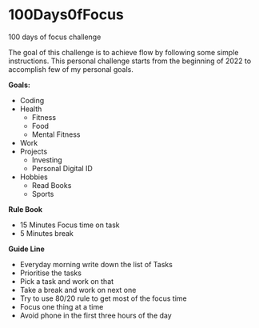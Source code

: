 # 100Days0fFocus
100 days of focus challenge  

The goal of this challenge is to achieve flow by following some simple instructions. This personal challenge starts from the beginning of 2022 to accomplish few of my personal goals.  

**Goals:**
- Coding
- Health 
    - Fitness 
    - Food 
    - Mental Fitness 
- Work
- Projects 
    - Investing 
    - Personal Digital ID 
- Hobbies 
    - Read Books 
    - Sports 

**Rule Book**
- 15 Minutes Focus time on task 
- 5 Minutes break   

**Guide Line** 
- Everyday morning write down the list of Tasks 
- Prioritise the tasks  
- Pick a task and work on that
- Take a break and work on next one 
- Try to use 80/20 rule to get most of the focus time 
- Focus one thing at a time 
- Avoid phone in the first three hours of the day